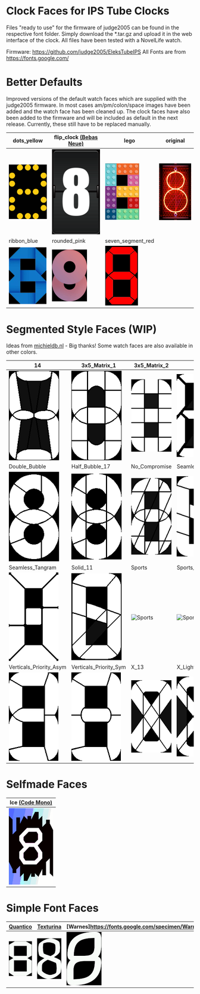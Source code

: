 # Clock Faces for IPS Tube Clocks

Files "ready to use" for the firmware of judge2005 can be found in the respective font folder. Simply download the *.tar.gz and upload it in the web interface of the clock. All files have been tested with a NovelLife watch.

Firmware: https://github.com/judge2005/EleksTubeIPS
All Fonts are from https://fonts.google.com/

# Better Defaults
Improved versions of the default watch faces which are supplied with the judge2005 firmware. In most cases am/pm/colon/space images have been added and the watch face has been cleaned up. The clock faces have also been added to the firmware and will be included as default in the next release. Currently, these still have to be replaced manually.

dots_yellow | flip_clock [(Bebas Neue)](https://fonts.google.com/specimen/Bebas+Neue) | lego | original
-------- | -------- | -------- | --------
![dots_yellow](Better_Defaults/dots_yellow/crop/8.bmp) | ![flip_clock](Better_Defaults/flip_clock/8.bmp) | ![lego](Better_Defaults/lego/8.bmp) | ![original](Better_Defaults/original/8.bmp) |
ribbon_blue | rounded_pink | seven_segment_red |
![ribbon_blue](Better_Defaults/ribbon_blue/8.bmp) | ![rounded_pink](Better_Defaults/rounded_pink/crop/8.bmp) | ![Captive Portal](Better_Defaults/seven_segment_red/crop/8.bmp) |

# Segmented Style Faces (WIP)
Ideas from [michieldb.nl](http://www.michieldb.nl/other/segments/) - Big thanks!
Some watch faces are also available in other colors.

14 | 3x5_Matrix_1 | 3x5_Matrix_2 | 9 | Classic
-------- | -------- | -------- | -------- | --------
![14](Segment_Style_Faces/14/white/8.bmp) | ![3x5_Matrix_1](Segment_Style_Faces/3x5_Matrix_1/white/8.bmp) | ![3x5_Matrix_2](Segment_Style_Faces/3x5_Matrix_2/white/8.bmp) | ![9](Segment_Style_Faces/9/white/8.bmp) | ![classic](Segment_Style_Faces/Classic/white/8.bmp) 
Double_Bubble | Half_Bubble_17 | No_Compromise | Seamless_Regular | Seamless_Round
![Double_Bubble](Segment_Style_Faces/Double_Bubble/white/8.bmp) | ![Half_Bubble_17](Segment_Style_Faces/Half_Bubble_17/white/8.bmp) | ![No_Compromise](Segment_Style_Faces/No_Compromise/white/8.bmp) | ![Seamless_Regular](Segment_Style_Faces/Seamless_Regular/white/8.bmp) | ![Seamless_Round](Segment_Style_Faces/Seamless_Round/white/8.bmp) 
Seamless_Tangram | Solid_11 | Sports | Sports_9 | Ugly
![Seamless_Tangram](Segment_Style_Faces/Seamless_Tangram/white/8.bmp) | ![Solid_11](Segment_Style_Faces/Solid_11/white/8.bmp) | ![Sports](Segment_Style_Faces/Sports/white/8.bmp) | ![Sports_9](Segment_Style_Faces/Sports_9/white/8.bmp) | ![Ugly](Segment_Style_Faces/Ugly/white/8.bmp) 
Verticals_Priority_Asym | Verticals_Priority_Sym | X_13 | X_Light_15
![Verticals_Priority_Asym](Segment_Style_Faces/Verticals_Priority_Asym/white/8.bmp) | ![Verticals_Priority_Sym](Segment_Style_Faces/Verticals_Priority_Sym/white/8.bmp) | ![X_13](Segment_Style_Faces/X_13/white/8.bmp) | ![X_Light_15](Segment_Style_Faces/X_Light_15/white/8.bmp) | 


# Selfmade Faces

Ice [(Code Mono)](https://fonts.google.com/specimen/Kode+Mono) |
-------- |
![Ice](Selfmade_Faces/Ice/8.bmp) |

# Simple Font Faces
[Quantico](https://fonts.google.com/specimen/Quantico) | [Texturina](https://fonts.google.com/specimen/Texturina) | [Warnes]https://fonts.google.com/specimen/Warnes
-------- | -------- | --------
![Quantico](Simple_Font_Faces/Quantico/Quantico_white/crop/8.bmp) | ![Texturina](Simple_Font_Faces/Texturina/Texturina_white/crop/8.bmp) | ![Warnes](Simple_Font_Faces/Warnes/Warnes_white/crop/8.bmp)
